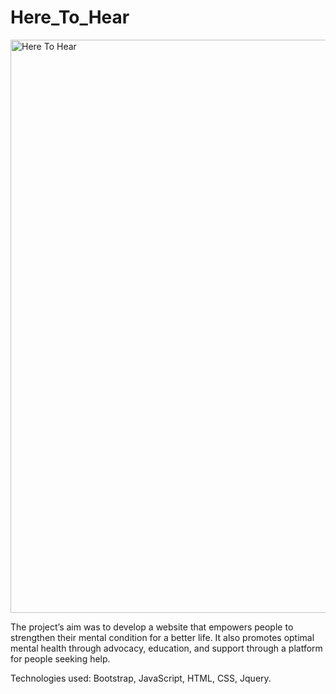 # Here_To_Hear

<img width="917" alt="Here To Hear" src="https://user-images.githubusercontent.com/40309757/105430107-ca9c3d80-5c78-11eb-9c7c-5ec488b5577f.PNG">

The project’s aim was to develop a website that empowers people to strengthen their mental condition for a better life. It also promotes optimal mental health through advocacy, education, and support through a platform for people seeking help.

Technologies used: Bootstrap, JavaScript, HTML, CSS, Jquery.
